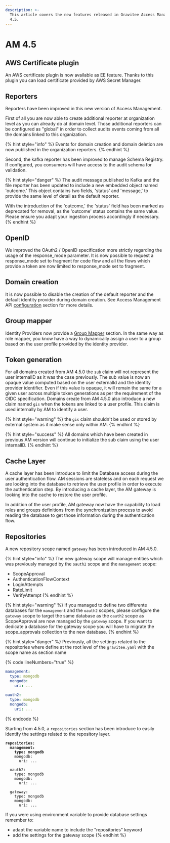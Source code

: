 ```yaml
---
description: >-
  This article covers the new features released in Gravitee Access Management
  4.5.
---
```


# AM 4.5

## AWS Certificate plugin

An AWS certificate plugin is now available as EE feature. Thanks to this plugin you can load certificate provided by AWS Secret Manager.

## Reporters

Reporters have been improved in this new version of Access Management.

First of all you are now able to create additional reporter at organization level as you can already do at domain level. Those additional reporters can be configured as "global" in order to collect audits events coming from all the domains linked to this organization.

{% hint style="info" %}
Events for domain creation and domain deletion are now published in the organization reporters.&#x20;
{% endhint %}

Second, the kafka reporter has been improved to manage Schema Registry. If configured, you consumers will have access to the audit schema for validation.

{% hint style="danger" %}
The audit message published to Kafka and the file reporter has been updated to include a new embedded object named 'outcome.' This object contains two fields, 'status' and 'message,' to provide the same level of detail as the default reporter.&#x20;

With the introduction of the 'outcome,' the 'status' field has been marked as deprecated for removal, as the 'outcome' status contains the same value. Please ensure you adapt your ingestion process accordingly if necessary.
{% endhint %}

## OpenID

We improved the OAuth2 / OpenID specification more strictly regarding the usage of the response\_mode parameter. It is now possible to request a response\_mode set to fragment for code flow and all the flows which provide a token are now limited to response\_mode set to fragment.

## Domain creation

It is now possible to disable the creation of the default reporter and the default identity provider during domain creation. See Access Management API [configuration](../../getting-started/configuration/configure-am-api/) section for more details.

## Group mapper

Identity Providers now provide a [Group Mapper](../../guides/identity-providers/user-and-role-mapping.md) section. In the same way as role mapper, you know have a way to dynamically assign a user to a group based on the user profile provided by the identity provider.

## Token generation

For all domains created from AM 4.5.0 the `sub` claim will not represent the user internalID as it was the case previously. The sub value is now an opaque value computed based on the user externalId and the identity provider identifier. Even if this value is opaque, it will remain the same for a given user across multiple token generations as per the requirement of the OIDC specification. Domains create from AM 4.5.0 also introduce a new claim named `gis` when the tokens are linked to a user profile. This claim is used internally by AM to identify a user.

{% hint style="warning" %}
the `gis` claim shouldn't be used or stored by external system as it make sense only within AM.
{% endhint %}

{% hint style="success" %}
All domains which have been created in previous AM version will continue to initialize the sub claim using the user internalID.
{% endhint %}

## Cache Layer

A cache layer has been introduce to limit the Database access during the user authentication flow. AM sessions are stateless and on each request we are looking into the database to retrieve the user profile in order to execute the authentication step. By introducing a cache layer, the AM gateway is looking into the cache to restore the user profile.

In addition of the user profile, AM gateway now have the capability to load roles and groups definitions from the synchronization process to avoid reading the database to get those information during the authentication flow.

## Repositories

A new repository scope named `gateway` has been introduced in AM 4.5.0.&#x20;

{% hint style="info" %}
The new gateway scope will manage entities which was previously managed by the `oauth2` scope and the `management` scope:

* ScopeApproval&#x20;
* AuthenticationFlowContext
* LoginAttempts
* RateLimit
* VerifyAttempt
{% endhint %}

{% hint style="warning" %}
If you managed to define two differente databases for the `management` and the `oauth2` scopes, please configure the `gateway` scope to target the same database as the `oauth2` scope as ScopeApproval are now managed by the `gateway` scope. If you want to dedicate a database for the gateway scope you will have to migrate the scope\_approvals collection to the new database.
{% endhint %}

{% hint style="danger" %}
Previously, all the settings related to the repositories where define at the root level of the `gravitee.yaml` with the scope name as section name

{% code lineNumbers="true" %}
```yaml
management:
  type: mongodb
  mongodb: 
    uri: ...
    
oauth2:
  type: mongodb
  mongodb: 
    uri: ...
```
{% endcode %}

Starting from 4.5.0, a `repositories` section has been introduce to easily identify the settings related to the repository layer.

<pre class="language-yaml" data-line-numbers><code class="lang-yaml"><strong>repositories:
</strong><strong>  management:
</strong><strong>    type: mongodb
</strong>    mongodb: 
      uri: ...
    
  oauth2:
    type: mongodb
    mongodb: 
      uri: ...
  
  gateway:
    type: mongodb
    mongodb: 
      uri: ...
</code></pre>

If you were using environment variable to provide database settings remember to:

* adapt the variable name to include the "repositories" keyword
* add the settings for the gateway scope
{% endhint %}
